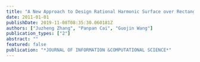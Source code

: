 ```yaml
---
title: "A New Approach to Design Rational Harmonic Surface over Rectangular or Triangular Domain"
date: 2011-01-01
publishDate: 2019-11-08T08:35:30.060181Z
authors: ["Juzheng Zhang", "Panpan Cai", "Guojin Wang"]
publication_types: ["2"]
abstract: ""
featured: false
publication: "*JOURNAL OF INFORMATION &COMPUTATIONAL SCIENCE*"
---
```


